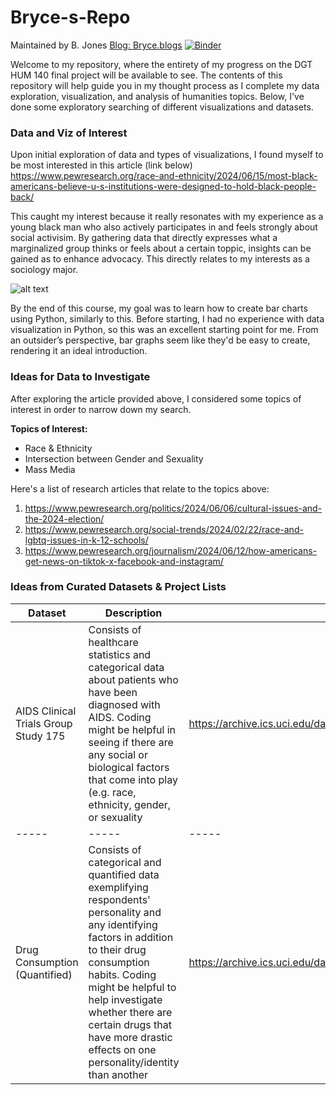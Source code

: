 # Bryce-s-Repo

Maintained by B. Jones
[Blog: Bryce.blogs](https://brycej0nes.github.io/project_blog/)
[![Binder](https://mybinder.org/badge_logo.svg)](https://mybinder.org/v2/gh/brycej0nes/Bryce-s-Repo/main)

Welcome to my repository, where the entirety of my progress on the DGT HUM 140 final project will be available to see. The contents of this repository will help guide you in my thought process as I complete my data exploration, visualization, and analysis of humanities topics. Below, I've done some exploratory searching of different visualizations and datasets. 

### Data and Viz of Interest

Upon initial exploration of data and types of visualizations, I found myself to be most interested in this article (link below)
https://www.pewresearch.org/race-and-ethnicity/2024/06/15/most-black-americans-believe-u-s-institutions-were-designed-to-hold-black-people-back/

This caught my interest because it really resonates with my experience as a young black man who also actively participates in and feels strongly about social activisim. By gathering data that directly expresses what a marginalized group thinks or feels about a certain toppic, insights can be gained as to enhance advocacy. This directly relates to my interests as a sociology major.

![alt text](https://www.pewresearch.org/wp-content/uploads/sites/20/2024/06/RE_2024.06.15_black-americans-and-institutions_0-02.png)

By the end of this course, my goal was to learn how to create bar charts using Python, similarly to this. Before starting, I had no experience with data visualization in Python, so this was an excellent starting point for me. From an outsider’s perspective, bar graphs seem like they'd be easy to create, rendering it an ideal introduction.

### Ideas for Data to Investigate

After exploring the article provided above, I considered some topics of interest in order to narrow down my search.

**Topics of Interest:**
* Race & Ethnicity
* Intersection between Gender and Sexuality
* Mass Media

Here's a list of research articles that relate to the topics above: 
1. https://www.pewresearch.org/politics/2024/06/06/cultural-issues-and-the-2024-election/
2. https://www.pewresearch.org/social-trends/2024/02/22/race-and-lgbtq-issues-in-k-12-schools/
3. https://www.pewresearch.org/journalism/2024/06/12/how-americans-get-news-on-tiktok-x-facebook-and-instagram/

### Ideas from Curated Datasets & Project Lists


Dataset | Description | Link
-----|-----|-----|
AIDS Clinical Trials Group Study 175| Consists of healthcare statistics and categorical data about patients who have been diagnosed with AIDS. Coding might be helpful in seeing if there are any social or biological factors that come into play (e.g. race, ethnicity, gender, or sexuality | https://archive.ics.uci.edu/dataset/890/aids+clinical+trials+group+study+175
-----|-----|-----|
Drug Consumption (Quantified) | Consists of categorical and quantified data exemplifying respondents' personality and any identifying factors in addition to their drug consumption habits. Coding might be helpful to help investigate whether there are certain drugs that have more drastic effects on one personality/identity than another | https://archive.ics.uci.edu/dataset/373/drug+consumption+quantified